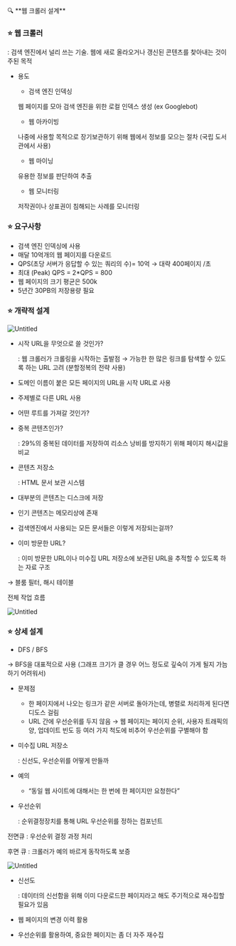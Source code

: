 <aside>
🔍 **웹 크롤러 설계**

</aside>

### ⭐️ 웹 크롤러

: 검색 엔진에서 널리 쓰는 기술. 웹에 새로 올라오거나 갱신된 콘텐츠를 찾아내는 것이 주된 목적

- 용도
    - 검색 엔진 인덱싱

  웹 페이지를 모아 검색 엔진을 위한 로컬 인덱스 생성 (ex Googlebot)

    - 웹 아카이빙

  나중에 사용할 목적으로  장기보관하기 위해 웹에서 정보를 모으는 절차
  (국립 도서관에서 사용)

    - 웹 마이닝

  유용한 정보를 판단하여 추출

    - 웹 모니터링

  저작권이나 상표권이 침해되는 사례를 모니터링


### ⭐️ 요구사항

- 검색 엔진 인덱싱에 사용
- 매달 10억개의 웹 페이지를 다운로드
- QPS(초당 서버가 응답할 수 있는 쿼리의 수)= 10억 → 대략 400페이지 /초
- 최대 (Peak) QPS = 2*QPS = 800
- 웹 페이지의 크기 평균은 500k
- 5년간 30PB의 저장용량 필요

### ⭐️ 개략적 설계

![Untitled](https://prod-files-secure.s3.us-west-2.amazonaws.com/4eb17d17-9fd9-456b-9cd6-805a7036e822/d339268b-0522-48bb-bd29-7e7551d292db/Untitled.png)

- 시작 URL을 무엇으로 쓸 것인가?

  : 웹 크롤러가 크롤링을 시작하는 출발점
  → 가능한 한 많은 링크를 탐색할 수 있도록 하는 URL 고려 (분할정복의 전략 사용)

- 도메인 이름이 붙은 모든 페이지의 URL을 시작 URL로 사용
- 주제별로 다른 URL 사용
- 어떤 루트를 가져갈 것인가?

- 중복 콘텐츠인가?

  : 29%의 중복된 데이터를 저장하여 리소스 낭비를 방지하기 위해 페이지 해시값을 비교

- 콘텐츠 저장소

  : HTML 문서 보관 시스템

- 대부분의 콘텐츠는 디스크에 저장
- 인기 콘텐츠는 메모리상에 존재
- 검색엔진에서 사용되는 모든 문서들은 이렇게 저장되는걸까?

- 이미 방문한 URL?

  : 이미 방문한 URL이나 미수집 URL 저장소에 보관된 URL을 추적할 수 있도록 하는 자료 구조

→ 블룸 필터, 해시 테이블

전체 작업 흐름

![Untitled](https://prod-files-secure.s3.us-west-2.amazonaws.com/4eb17d17-9fd9-456b-9cd6-805a7036e822/481cdf02-2049-425d-a195-4fc7a62d9dc9/Untitled.png)

### ⭐️ 상세 설계

- DFS / BFS

→ BFS을 대표적으로 사용 (그래프 크기가 클 경우 어느 정도로 깊숙이 가게 될지 가늠하기 어려워서)

- 문제점
    - 한 페이지에서 나오는 링크가 같은 서버로 돌아가는데, 병렬로 처리하게 된다면 디도스 걸림
    - URL 간에 우선순위를 두지 않음
      → 웹 페이지는 페이지 순위, 사용자 트래픽의 양, 업데이트 빈도 등 여러 가지 척도에 비추어 우선순위를 구별해야 함

- 미수집 URL 저장소

  : 신선도, 우선순위를 어떻게 만들까

- 예의
    - “동일 웹 사이트에 대해서는 한 번에 한 페이지만 요청한다”
- 우선순위

  : 순위결정장치를 통해 URL 우선순위를 정하는 컴포넌트

전면큐 : 우선순위 결정 과정 처리

후면 큐 : 크롤러가 예의 바르게 동작하도록 보증

![Untitled](https://prod-files-secure.s3.us-west-2.amazonaws.com/4eb17d17-9fd9-456b-9cd6-805a7036e822/0eafaeea-e1e0-4f06-8e70-d5539d32c2b4/Untitled.png)

- 신선도

  : 데이터의 신선함을 위해 이미 다운로드한 페이지라고 해도 주기적으로 재수집할 필요가 있음

- 웹 페이지의 변경 이력 활용
- 우선순위를 활용하여, 중요한 페이지는 좀 더 자주 재수집